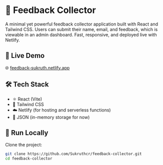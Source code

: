 # 💬 Feedback Collector

A minimal yet powerful feedback collector application built with React and Tailwind CSS. Users can submit their name, email, and feedback, which is viewable in an admin dashboard. Fast, responsive, and deployed live with Netlify.

## 🚀 Live Demo

🌐 [feedback-sukruth.netlify.app](https://feedback-sukruth.netlify.app/)

## 🛠️ Tech Stack

- ⚛️ React (Vite)
- 💨 Tailwind CSS
- ☁️ Netlify (for hosting and serverless functions)
- 📝 JSON (in-memory storage for now)

## 🧪 Run Locally

Clone the project:

```bash
git clone https://github.com/Sukruthcr/feedback-collector.git
cd feedback-collector
